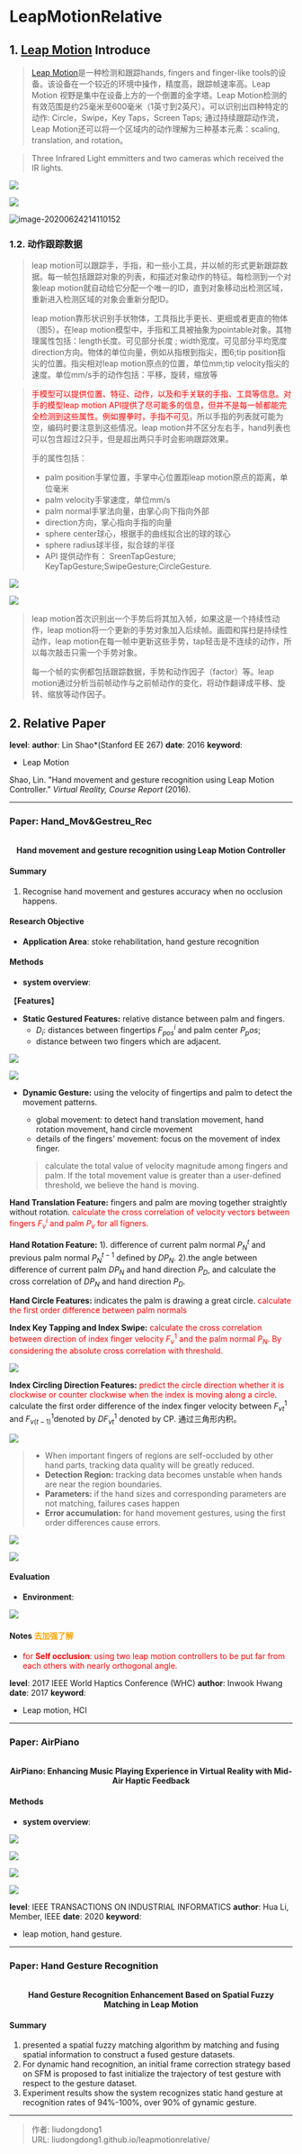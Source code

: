 # LeapMotionRelative


## 1. [Leap Motion](https://detail.tmall.com/item.htm?spm=a230r.1.14.1.745131e9fwwaXv&id=586420620094&ns=1&abbucket=3&skuId=4107812332163) Introduce

> [Leap Motion](https://developer.leapmotion.com/setup/desktop)是一种检测和跟踪hands, fingers and finger-like tools的设备。该设备在一个较近的环境中操作，精度高，跟踪帧速率高。Leap Motion 视野是集中在设备上方的一个倒置的金字塔。Leap Motion检测的有效范围是约25毫米至600毫米（1英寸到2英尺）。可以识别出四种特定的动作: Circle，Swipe，Key Taps，Screen Taps; 通过持续跟踪动作流，Leap Motion还可以将一个区域内的动作理解为三种基本元素：scaling, translation, and rotation。

> Three Infrared Light emmitters and two cameras which received the IR lights.

![](https://gitee.com/github-25970295/blogImage/raw/master/img/image-20200803183730104.png)

![](https://gitee.com/github-25970295/blogImage/raw/master/img/image-20200624210009611.png)

![image-20200624214110152](https://gitee.com/github-25970295/blogImage/raw/master/img/image-20200624214110152.png)

### 1.2.  **动作跟踪数据**

> leap motion可以跟踪手，手指，和一些小工具，并以帧的形式更新跟踪数据。每一帧包括跟踪对象的列表，和描述对象动作的特征。每检测到一个对象leap motion就自动给它分配一个唯一的ID，直到对象移动出检测区域，重新进入检测区域的对象会重新分配ID。
>
> leap motion靠形状识别手状物体，工具指比手更长、更细或者更直的物体（图5）。在leap motion模型中，手指和工具被抽象为pointable对象。其物理属性包括：length长度。可见部分长度 ;  width宽度。可见部分平均宽度
> direction方向。物体的单位向量，例如从指根到指尖，图6;tip position指尖的位置。指尖相对leap motion原点的位置，单位mm;tip velocity指尖的速度。单位mm/s手的动作包括：平移，旋转，缩放等

> <font color=red>手模型可以提供位置、特征、动作，以及和手关联的手指、工具等信息。对手的模型leap motion API提供了尽可能多的信息，但并不是每一帧都能完全检测到这些属性。例如握拳时，手指不可见</font>，所以手指的列表就可能为空，编码时要注意到这些情况。leap motion并不区分左右手，hand列表也可以包含超过2只手，但是超出两只手时会影响跟踪效果。
>
> 手的属性包括：
>
> - palm position手掌位置，手掌中心位置距leap motion原点的距离，单位毫米
> - palm velocity手掌速度，单位mm/s
> - palm normal手掌法向量，由掌心向下指向外部
> - direction方向，掌心指向手指的向量
> - sphere center球心，根据手的曲线拟合出的球的球心
> - sphere radius球半径，拟合球的半径
> - API 提供动作有： SreenTapGesture; KeyTapGesture;SwipeGesture;CircleGesture.

![](https://gitee.com/github-25970295/blogImage/raw/master/img/image-20200803183941605.png)

![](https://gitee.com/github-25970295/blogImage/raw/master/img/image-20200624212951397.png)

> leap motion首次识别出一个手势后将其加入帧，如果这是一个持续性动作，leap motion将一个更新的手势对象加入后续帧。画圆和挥扫是持续性动作，leap motion在每一帧中更新这些手势，tap轻击是不连续的动作，所以每次敲击只需一个手势对象。
>
> 每一个帧的实例都包括跟踪数据，手势和动作因子（factor）等。leap motion通过分析当前帧动作与之前帧动作的变化，将动作翻译成平移、旋转、缩放等动作因子。

## 2. Relative Paper

**level**: 
**author**: Lin Shao*(Stanford EE 267)
**date**: 2016
**keyword**:

- Leap Motion

Shao, Lin. "Hand movement and gesture recognition using Leap Motion Controller." *Virtual Reality, Course Report* (2016).

------

### Paper: Hand_Mov&Gestreu_Rec

<div align=center>
<br/>
<b>Hand movement and gesture recognition using Leap Motion Controller
</b>
</div>

#### Summary

1. Recognise hand movement and gestures accuracy when no occlusion happens.

#### Research Objective

  - **Application Area**: stoke rehabilitation, hand gesture recognition

#### Methods

- **system overview**:

【**Features**】 

- **Static Gestured Features:**   relative distance between palm and fingers.
  - $D_i$: distances between fingertips $F_{pos}^i$ and palm center $P_pos$;
  - distance between two fingers which are adjacent.

![](https://gitee.com/github-25970295/blogImage/raw/master/img/image-20200803200943810.png)

![](https://gitee.com/github-25970295/blogImage/raw/master/img/image-20200803201534310.png)

- **Dynamic Gesture:** using the velocity of fingertips and palm to detect the movement patterns.

  - global movement: to detect hand translation movement, hand rotation movement, hand circle movement
  - details of the fingers' movement: focus on the movement of index finger.

  > calculate the total value of velocity magnitude among fingers and palm. If the total movement value is greater than a user-defined threshold, we believe the hand is moving.

**Hand Translation Feature:** fingers and palm are moving together straightly without rotation. <font color=red> calculate the cross correlation of velocity vectors between fingers $F_v^i$ and palm $P_v$ for all figners.</font>

**Hand Rotation Feature:** 1). difference of current palm normal $P_N^t$ and previous palm normal $P_N^{t-1}$ defined by $DP_N$. 2).the angle between difference of current palm $DP_N$ and hand direction $P_D$, and calculate the cross correlation of $DP_N$ and hand direction $P_D$.

**Hand Circle Features:** indicates the palm is drawing a great circle. <font color=red>calculate the first order difference between palm normals</font>

**Index Key Tapping and Index Swipe:**  <font color=red> calculate the cross correlation between direction of index finger velocity $F_v^1$ and the palm normal $P_N$. By considering the absolute cross correlation  with threshold.</font>

![](https://gitee.com/github-25970295/blogImage/raw/master/img/image-20200803204623569.png)

**Index Circling Direction Features:** <font color=red>predict the circle direction whether it is clockwise or counter clockwise when the index is moving along a circle</font>. calculate the first order difference of the index finger velocity between $F_{vt}^1$ and $F_{v(t-1)}^1$denoted by  $DF_{vt}^1$  denoted by CP. 通过三角形内积。

![](https://gitee.com/github-25970295/blogImage/raw/master/img/image-20200803205125973.png)

> - When important fingers of regions are self-occluded by other hand parts, tracking data quality will be greatly reduced.
> - **Detection Region:**  tracking data becomes unstable when hands are near the region boundaries.
> - **Parameters:** if the hand sizes and corresponding parameters are not matching, failures cases happen
> - **Error accumulation:**  for hand movement gestures, using the first order differences cause errors.

![](https://gitee.com/github-25970295/blogImage/raw/master/img/image-20200803205202860.png)

![](https://gitee.com/github-25970295/blogImage/raw/master/img/image-20200803205358787.png)

#### Evaluation

  - **Environment**:   

![](https://gitee.com/github-25970295/blogImage/raw/master/img/image-20200803210006896.png)

#### Notes <font color=orange>去加强了解</font>

  - <font color=red> for **Self occlusion**:  using two leap motion controllers to be put far from each others with nearly orthogonal angle.</font>

**level**: 2017 IEEE World Haptics Conference (WHC) 
**author**: Inwook Hwang
**date**: 2017
**keyword**:

- Leap motion, HCI

------

### Paper: AirPiano

<div align=center>
<br/>
<b>AirPiano: Enhancing Music Playing Experience in Virtual Reality with Mid-Air Haptic Feedback
</b>
</div>

#### Methods

- **system overview**:

![](https://gitee.com/github-25970295/blogImage/raw/master/img/image-20200803210601000.png)

![](https://gitee.com/github-25970295/blogImage/raw/master/img/image-20200803210629531.png)

![](https://gitee.com/github-25970295/blogImage/raw/master/img/image-20200803210655529.png)

![](https://gitee.com/github-25970295/blogImage/raw/master/img/image-20200803210715223.png)

**level**: IEEE TRANSACTIONS ON INDUSTRIAL INFORMATICS
**author**: Hua Li, Member, IEEE
**date**: 2020
**keyword**:

- leap motion, hand gesture.

------

### Paper: Hand Gesture Recognition

<div align=center>
<br/>
<b>Hand Gesture Recognition Enhancement Based on Spatial Fuzzy Matching in Leap Motion</b>
</div>

#### Summary

1. presented a spatial fuzzy matching algorithm by matching and fusing spatial information to construct a fused gesture datasets.
2. For dynamic hand recognition, an initial frame correction strategy based on SFM is proposed to fast initialize the trajectory of test gesture with respect to the gesture dataset.
3. Experiment results show the system recognizes static hand gesture at recognition rates of 94%-100%, over 90% of gynamic gesture.


---

> 作者: liudongdong1  
> URL: liudongdong1.github.io/leapmotionrelative/  

